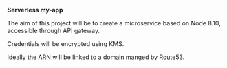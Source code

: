 **Serverless my-app**

The aim of this project will be to create a microservice based on Node 8.10, accessible through API gateway. 

Credentials will be encrypted using KMS.

Ideally the ARN will be linked to a domain manged by Route53. 